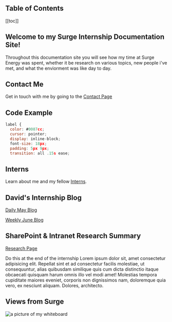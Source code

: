 ## Table of Contents

[[toc]]

## Welcome to my Surge Internship Documentation Site!

Throughout this documentation site you will see how my time at Surge Energy was spent, whether it be research on various topics, new people i've met, and what the enviorment was like day to day.

## Contact Me

Get in touch with me by going to the [Contact Page](/contact/)

## Code Example

```js
label {
  color: #0087cc;
  cursor: pointer;
  display: inline-block;
  font-size: 18px;
  padding: 5px 9px;
  transition: all .15s ease;
```

## Interns

Learn about me and my fellow [Interns](/interns/).

## David's Internship Blog

[Daily May Blog](/blog/may/)

[Weekly June Blog](/blog/june/)

## SharePoint & Intranet Research Summary

[Research Page](/research/)

Do this at the end of the internship Lorem ipsum dolor sit, amet consectetur adipisicing elit. Repellat sint et ad consectetur facilis molestiae, ut consequuntur, alias quibusdam similique quis cum dicta distinctio itaque obcaecati quisquam harum omnis illo vel modi amet! Molestias tempora cupiditate maiores eveniet, corporis non dignissimos nam, doloremque quia vero, ex nesciunt aliquam. Dolores, architecto.

## Views from Surge

![a picture of my whiteboard](/assets/board.jpg)
